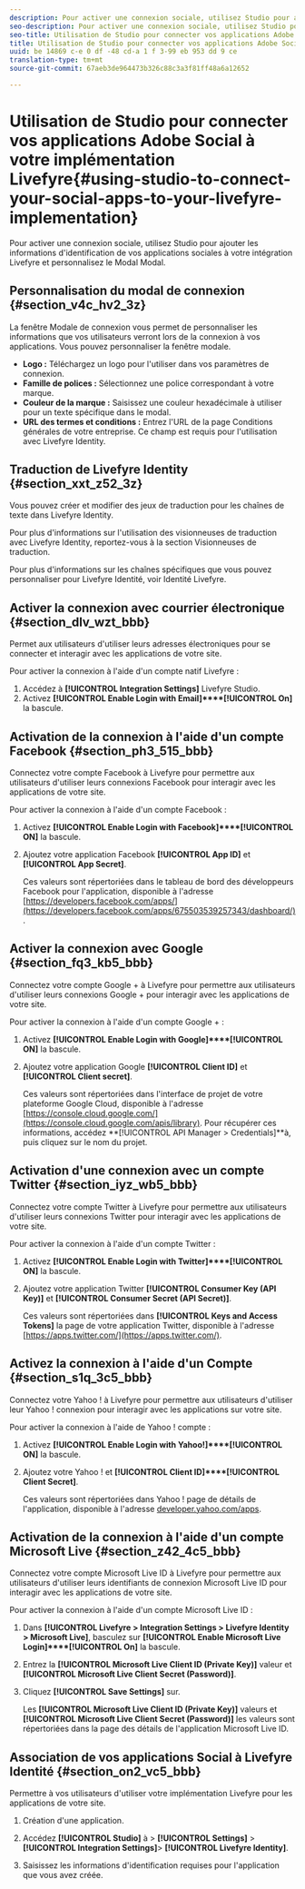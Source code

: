 ```yaml
---
description: Pour activer une connexion sociale, utilisez Studio pour ajouter les informations d'identification de vos applications sociales à votre intégration Livefyre et personnalisez le Modal Modal.
seo-description: Pour activer une connexion sociale, utilisez Studio pour ajouter les informations d'identification de vos applications sociales à votre intégration Livefyre et personnalisez le Modal Modal.
seo-title: Utilisation de Studio pour connecter vos applications Adobe Social à votre implémentation Livefyre
title: Utilisation de Studio pour connecter vos applications Adobe Social à votre implémentation Livefyre
uuid: be 14869 c-e 0 df -48 cd-a 1 f 3-99 eb 953 dd 9 ce
translation-type: tm+mt
source-git-commit: 67aeb3de964473b326c88c3a3f81ff48a6a12652

---
```



# Utilisation de Studio pour connecter vos applications Adobe Social à votre implémentation Livefyre{#using-studio-to-connect-your-social-apps-to-your-livefyre-implementation}

Pour activer une connexion sociale, utilisez Studio pour ajouter les informations d&#39;identification de vos applications sociales à votre intégration Livefyre et personnalisez le Modal Modal.

## Personnalisation du modal de connexion {#section_v4c_hv2_3z}

La fenêtre Modale de connexion vous permet de personnaliser les informations que vos utilisateurs verront lors de la connexion à vos applications. Vous pouvez personnaliser la fenêtre modale.

* **Logo :** Téléchargez un logo pour l&#39;utiliser dans vos paramètres de connexion.
* **Famille de polices :** Sélectionnez une police correspondant à votre marque.
* **Couleur de la marque :** Saisissez une couleur hexadécimale à utiliser pour un texte spécifique dans le modal.
* **URL des termes et conditions :** Entrez l&#39;URL de la page Conditions générales de votre entreprise. Ce champ est requis pour l&#39;utilisation avec Livefyre Identity.

## Traduction de Livefyre Identity {#section_xxt_z52_3z}

Vous pouvez créer et modifier des jeux de traduction pour les chaînes de texte dans Livefyre Identity.

Pour plus d&#39;informations sur l&#39;utilisation des visionneuses de traduction avec Livefyre Identity, reportez-vous à la section Visionneuses de traduction.

Pour plus d&#39;informations sur les chaînes spécifiques que vous pouvez personnaliser pour Livefyre Identité, voir Identité Livefyre.

## Activer la connexion avec courrier électronique {#section_dlv_wzt_bbb}

Permet aux utilisateurs d&#39;utiliser leurs adresses électroniques pour se connecter et interagir avec les applications de votre site.

Pour activer la connexion à l&#39;aide d&#39;un compte natif Livefyre :

1. Accédez à **[!UICONTROL Integration Settings]** Livefyre Studio.
1. Activez **[!UICONTROL Enable Login with Email]****[!UICONTROL On]** la bascule.

## Activation de la connexion à l&#39;aide d&#39;un compte Facebook {#section_ph3_515_bbb}

Connectez votre compte Facebook à Livefyre pour permettre aux utilisateurs d&#39;utiliser leurs connexions Facebook pour interagir avec les applications de votre site.

Pour activer la connexion à l&#39;aide d&#39;un compte Facebook :

1. Activez **[!UICONTROL Enable Login with Facebook]****[!UICONTROL ON]** la bascule.

1. Ajoutez votre application Facebook **[!UICONTROL App ID]** et **[!UICONTROL App Secret]**.

   Ces valeurs sont répertoriées dans le tableau de bord des développeurs Facebook pour l&#39;application, disponible à l&#39;adresse [https://developers.facebook.com/apps/](https://developers.facebook.com/apps/675503539257343/dashboard/).

## Activer la connexion avec Google {#section_fq3_kb5_bbb}

Connectez votre compte Google + à Livefyre pour permettre aux utilisateurs d&#39;utiliser leurs connexions Google + pour interagir avec les applications de votre site.

Pour activer la connexion à l&#39;aide d&#39;un compte Google + :

1. Activez **[!UICONTROL Enable Login with Google]****[!UICONTROL ON]** la bascule.

1. Ajoutez votre application Google **[!UICONTROL Client ID]** et **[!UICONTROL Client secret]**.

   Ces valeurs sont répertoriées dans l&#39;interface de projet de votre plateforme Google Cloud, disponible à l&#39;adresse [https://console.cloud.google.com/](https://console.cloud.google.com/apis/library). Pour récupérer ces informations, accédez **[!UICONTROL API Manager > Credentials]**à, puis cliquez sur le nom du projet.

## Activation d&#39;une connexion avec un compte Twitter {#section_iyz_wb5_bbb}

Connectez votre compte Twitter à Livefyre pour permettre aux utilisateurs d&#39;utiliser leurs connexions Twitter pour interagir avec les applications de votre site.

Pour activer la connexion à l&#39;aide d&#39;un compte Twitter :

1. Activez **[!UICONTROL Enable Login with Twitter]****[!UICONTROL ON]** la bascule.

1. Ajoutez votre application Twitter **[!UICONTROL Consumer Key (API Key)]** et **[!UICONTROL Consumer Secret (API Secret)]**.

   Ces valeurs sont répertoriées dans **[!UICONTROL Keys and Access Tokens]** la page de votre application Twitter, disponible à l&#39;adresse [https://apps.twitter.com/](https://apps.twitter.com/).

## Activez la connexion à l&#39;aide d&#39;un Compte {#section_s1q_3c5_bbb}

Connectez votre Yahoo ! à Livefyre pour permettre aux utilisateurs d&#39;utiliser leur Yahoo ! connexion pour interagir avec les applications sur votre site.

Pour activer la connexion à l&#39;aide de Yahoo ! compte :

1. Activez **[!UICONTROL Enable Login with Yahoo!]****[!UICONTROL ON]** la bascule.

1. Ajoutez votre Yahoo ! et **[!UICONTROL Client ID]****[!UICONTROL Client Secret]**.

   Ces valeurs sont répertoriées dans Yahoo ! page de détails de l&#39;application, disponible à l&#39;adresse [developer.yahoo.com/apps](https://developer.yahoo.com/apps).

## Activation de la connexion à l&#39;aide d&#39;un compte Microsoft Live {#section_z42_4c5_bbb}

Connectez votre compte Microsoft Live ID à Livefyre pour permettre aux utilisateurs d&#39;utiliser leurs identifiants de connexion Microsoft Live ID pour interagir avec les applications de votre site.

Pour activer la connexion à l&#39;aide d&#39;un compte Microsoft Live ID :

1. Dans **[!UICONTROL Livefyre > Integration Settings > Livefyre Identity > Microsoft Live]**, basculez sur **[!UICONTROL Enable Microsoft Live Login]****[!UICONTROL On]** la bascule.

1. Entrez la **[!UICONTROL Microsoft Live Client ID (Private Key)]** valeur et **[!UICONTROL Microsoft Live Client Secret (Password)]**.

1. Cliquez **[!UICONTROL Save Settings]** sur.

   Les **[!UICONTROL Microsoft Live Client ID (Private Key)]** valeurs et **[!UICONTROL Microsoft Live Client Secret (Password)]** les valeurs sont répertoriées dans la page des détails de l&#39;application Microsoft Live ID.

## Association de vos applications Social à Livefyre Identité {#section_on2_vc5_bbb}

Permettre à vos utilisateurs d&#39;utiliser votre implémentation Livefyre pour les applications de votre site.

1. Création d&#39;une application.
1. Accédez **[!UICONTROL Studio]** à &gt; **[!UICONTROL Settings]** &gt; **[!UICONTROL Integration Settings]**&gt; **[!UICONTROL Livefyre Identity]**.

1. Saisissez les informations d&#39;identification requises pour l&#39;application que vous avez créée.